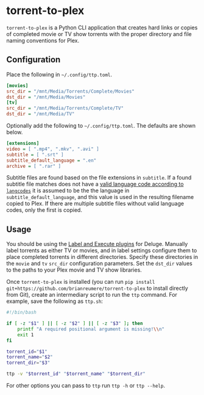 # torrent-to-plex

`torrent-to-plex` is a Python CLI application that creates hard links or copies of completed movie or TV show torrents with the proper directory and file naming conventions for Plex.

## Configuration

Place the following in `~/.config/ttp.toml`.

```ini
[movies]
src_dir = "/mnt/Media/Torrents/Complete/Movies"
dst_dir = "/mnt/Media/Movies"
[tv]
src_dir = "/mnt/Media/Torrents/Complete/TV"
dst_dir = "/mnt/Media/TV"
```

Optionally add the following to `~/.config/ttp.toml`. The defaults are shown below.

```ini
[extensions]
video = [ ".mp4", ".mkv", ".avi" ]
subtitle = [ ".srt" ]
subtitle_default_language = ".en"
archive = [ ".rar" ]
```

Subtitle files are found based on the file extensions in `subtitle`. If a found subtitle file matches does not have a [valid language code according to `langcodes`](https://github.com/georgkrause/langcodes?tab=readme-ov-file#checking-validity) it is assumed to be the the language in `subtitle_default_language`, and this value is used in the resulting filename copied to Plex. If there are multiple subtitle files without valid language codes, only the first is copied.

## Usage

You should be using the [Label and Execute plugins](https://deluge-torrent.org/plugins/) for Deluge. Manually label torrents as either TV or movies, and in label settings configure them to place completed torrents in different directories. Specify these directories in the `movie` and `tv` `src_dir` configuration parameters. Set the `dst_dir` values to the paths to your Plex movie and TV show libraries.

Once `torrent-to-plex` is installed (you can run `pip install git+https://github.com/brianreumere/torrent-to-plex` to install directly from Git), create an intermediary script to run the `ttp` command. For example, save the following as `ttp.sh`:

```bash
#!/bin/bash

if [ -z "$1" ] || [ -z "$2" ] || [ -z "$3" ]; then
    printf "A required positional argument is missing!\\n"
    exit 1
fi

torrent_id="$1"
torrent_name="$2"
torrent_dir="$3"

ttp -v "$torrent_id" "$torrent_name" "$torrent_dir"
```

For other options you can pass to `ttp` run `ttp -h` or `ttp --help`.
